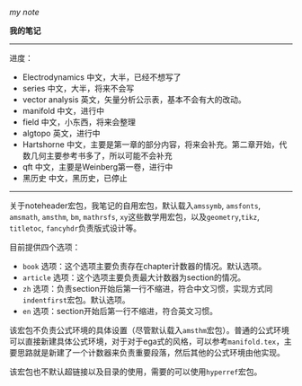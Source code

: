 *my note*

**我的笔记**

--------------

进度：

- Electrodynamics
	中文，大半，已经不想写了
- series
	中文，大半，将来不会写
- vector analysis
	英文，矢量分析公示表，基本不会有大的改动。
- manifold
	中文，进行中
- field
	中文，小东西，将来会整理
- algtopo
	英文，进行中
- Hartshorne
	中文，主要是第一章的部分内容，将来会补充。第二章开始，代数几何主要参考书多了，所以可能不会补充
- qft
	中文，主要是Weinberg第一卷，进行中
- 黑历史
	中文，黑历史，已停止

--------------

关于noteheader宏包，我笔记的自用宏包，默认载入`amssymb`, `amsfonts`, `amsmath`, `amsthm`, `bm`, `mathrsfs`, `xy`这些数学用宏包，以及`geometry`,`tikz`, `titletoc`, `fancyhdr`负责版式设计等。

目前提供四个选项：

- `book` 选项：这个选项主要负责存在chapter计数器的情况。默认选项。
- `article` 选项：这个选项主要负责最大计数器为section的情况。
- `zh` 选项：负责section开始后第一行不缩进，符合中文习惯，实现方式同`indentfirst`宏包。默认选项。
- `en` 选项：section开始后第一行不缩进，符合英文习惯。

该宏包不负责公式环境的具体设置（尽管默认载入`amsthm`宏包）。普通的公式环境可以直接新建具体公式环境，对于对于ega式的风格，可以参考`manifold.tex`，主要思路就是新建了一个计数器来负责重要段落，然后其他的公式环境由他实现。

该宏包也不默认超链接以及目录的使用，需要的可以使用`hyperref`宏包。